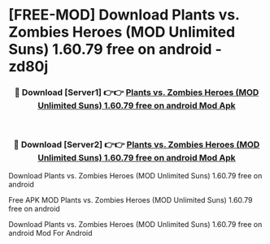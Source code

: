 # [FREE-MOD] Download Plants vs. Zombies Heroes (MOD Unlimited Suns) 1.60.79 free on android - zd80j


<div align="center">
<h3>🔴 Download [Server1] 👉👉 <a href="https://apk-comot.site?title=Plants_vs._Zombies_Heroes_(MOD_Unlimited_Suns)_1.60.79_free_on_android">Plants vs. Zombies Heroes (MOD Unlimited Suns) 1.60.79 free on android Mod Apk</a></h3><br>

<h3>🔴 Download [Server2] 👉👉 <a href="https://apk-comot.site?title=Plants_vs._Zombies_Heroes_(MOD_Unlimited_Suns)_1.60.79_free_on_android">Plants vs. Zombies Heroes (MOD Unlimited Suns) 1.60.79 free on android Mod Apk</a></h3>
</div>



Download Plants vs. Zombies Heroes (MOD Unlimited Suns) 1.60.79 free on android 

Free APK MOD Plants vs. Zombies Heroes (MOD Unlimited Suns) 1.60.79 free on android 

Download Plants vs. Zombies Heroes (MOD Unlimited Suns) 1.60.79 free on android Mod For Android
